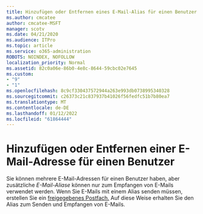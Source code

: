 ```yaml
---
title: Hinzufügen oder Entfernen eines E-Mail-Alias für einen Benutzer
ms.author: cmcatee
author: cmcatee-MSFT
manager: scotv
ms.date: 04/21/2020
ms.audience: ITPro
ms.topic: article
ms.service: o365-administration
ROBOTS: NOINDEX, NOFOLLOW
localization_priority: Normal
ms.assetid: 82c0a06e-86b0-4e8c-8644-59cbc02e7645
ms.custom:
- "9"
- "1"
ms.openlocfilehash: 8c9cf330437572944a263e993db0738995340328
ms.sourcegitcommit: c26373c21c837937b41026f56fedfc51b7b80ea7
ms.translationtype: MT
ms.contentlocale: de-DE
ms.lasthandoff: 01/12/2022
ms.locfileid: "61864444"
---
```

# <a name="add-or-remove-an-email-address-for-a-user"></a>Hinzufügen oder Entfernen einer E-Mail-Adresse für einen Benutzer

Sie können mehrere E-Mail-Adressen für einen Benutzer haben, aber zusätzliche  *E-Mail-Aliase*  können nur zum Empfangen von E-Mails verwendet werden. Wenn Sie E-Mails mit einem Alias senden müssen, erstellen Sie ein [freigegebenes Postfach.](https://docs.microsoft.com/microsoft-365/admin/email/create-a-shared-mailbox) Auf diese Weise erhalten Sie den Alias zum Senden und Empfangen von E-Mails.
  